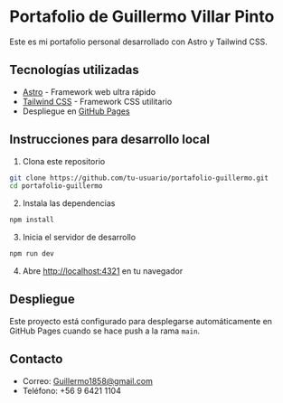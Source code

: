 # Portafolio de Guillermo Villar Pinto

Este es mi portafolio personal desarrollado con Astro y Tailwind CSS.

## Tecnologías utilizadas

- [Astro](https://astro.build/) - Framework web ultra rápido
- [Tailwind CSS](https://tailwindcss.com/) - Framework CSS utilitario
- Despliegue en [GitHub Pages](https://pages.github.com/)

## Instrucciones para desarrollo local

1. Clona este repositorio
```bash
git clone https://github.com/tu-usuario/portafolio-guillermo.git
cd portafolio-guillermo
```

2. Instala las dependencias
```bash
npm install
```

3. Inicia el servidor de desarrollo
```bash
npm run dev
```

4. Abre [http://localhost:4321](http://localhost:4321) en tu navegador

## Despliegue

Este proyecto está configurado para desplegarse automáticamente en GitHub Pages cuando se hace push a la rama `main`.

## Contacto

- Correo: Guillermo1858@gmail.com
- Teléfono: +56 9 6421 1104